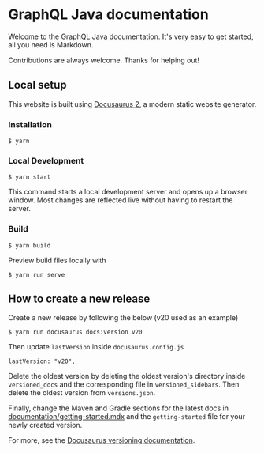 # GraphQL Java documentation

Welcome to the GraphQL Java documentation. It's very easy to get started, all you need is Markdown.

Contributions are always welcome. Thanks for helping out!

## Local setup

This website is built using [Docusaurus 2](https://docusaurus.io/), a modern static website generator.

### Installation

```
$ yarn
```

### Local Development

```
$ yarn start
```

This command starts a local development server and opens up a browser window. Most changes are reflected live without having to restart the server.

### Build

```
$ yarn build
```

Preview build files locally with

```
$ yarn run serve
```

## How to create a new release

Create a new release by following the below (v20 used as an example)

```
$ yarn run docusaurus docs:version v20
```

Then update `lastVersion` inside `docusaurus.config.js`
```
lastVersion: "v20",
```

Delete the oldest version by deleting the oldest version's directory inside `versioned_docs` and the corresponding file in `versioned_sidebars`. Then delete the oldest version from `versions.json`.

Finally, change the Maven and Gradle sections for the latest docs in [documentation/getting-started.mdx](/documentation/getting-started.mdx) and the `getting-started` file for your newly created version.

For more, see the [Docusaurus versioning documentation](https://docusaurus.io/docs/versioning).
